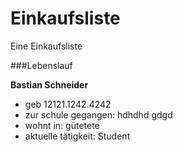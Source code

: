# Einkaufsliste
Eine Einkaufsliste

###Lebenslauf

**Bastian Schneider**
* geb 12121.1242.4242
* zur schule gegangen: hdhdhd gdgd
* wohnt in: gütetete
* aktuelle tätigkeit: Student
